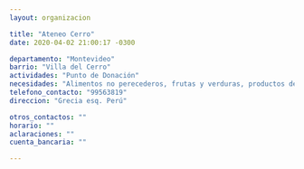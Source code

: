 ```yaml
---
layout: organizacion

title: "Ateneo Cerro"
date: 2020-04-02 21:00:17 -0300

departamento: "Montevideo"
barrio: "Villa del Cerro"
actividades: "Punto de Donación"
necesidades: "Alimentos no perecederos, frutas y verduras, productos de higiene"
telefono_contacto: "99563819"
direccion: "Grecia esq. Perú"

otros_contactos: ""
horario: ""
aclaraciones: ""
cuenta_bancaria: ""

---
```

